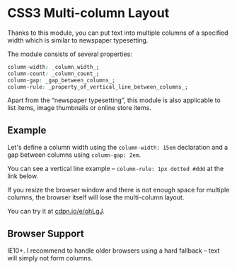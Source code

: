 CSS3 Multi-column Layout
========================

Thanks to this module, you can put text into multiple columns of a specified
width which is similar to newspaper typesetting.

The module consists of several properties:

```css
column-width: _column_width_;
column-count: _column_count_;
column-gap: _gap_between_columns_;
column-rule: _property_of_vertical_line_between_columns_;
```

Apart from the “newspaper typesetting”, this module is also applicable to list
items, image thumbnails or online store items.

Example
-------

Let's define a column width using the `column-width: 15em` declaration and a gap
between columns using `column-gap: 2em`.

You can see a vertical line example – `column-rule: 1px dotted #ddd` at the link
below.

If you resize the browser window and there is not enough space for multiple
columns, the browser itself will lose the multi-column layout.

You can try it at [cdpn.io/e/ohLgJ](http://cdpn.io/e/ohLgJ).

Browser Support
---------------

IE10+. I recommend to handle older browsers using a hard fallback – text will
simply not form columns.
